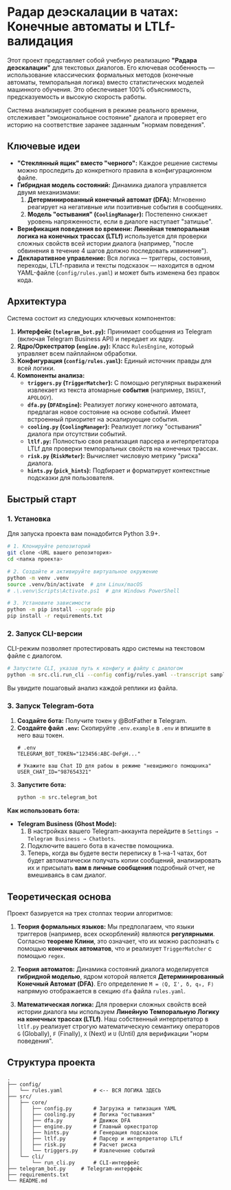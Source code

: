 # Радар деэскалации в чатах: Конечные автоматы и LTLf-валидация

Этот проект представляет собой учебную реализацию **"Радара деэскалации"** для текстовых диалогов. Его ключевая особенность — использование классических формальных методов (конечные автоматы, темпоральная логика) вместо статистических моделей машинного обучения. Это обеспечивает 100% объяснимость, предсказуемость и высокую скорость работы.

Система анализирует сообщения в режиме реального времени, отслеживает "эмоциональное состояние" диалога и проверяет его историю на соответствие заранее заданным "нормам поведения".

## Ключевые идеи

*   **"Стеклянный ящик" вместо "черного":** Каждое решение системы можно проследить до конкретного правила в конфигурационном файле.
*   **Гибридная модель состояний:** Динамика диалога управляется двумя механизмами:
    1.  **Детерминированный конечный автомат (DFA):** Мгновенно реагирует на негативные или позитивные события в сообщениях.
    2.  **Модель "остывания" (`CoolingManager`):** Постепенно снижает уровень напряженности, если в диалоге наступает "затишье".
*   **Верификация поведения во времени:** **Линейная темпоральная логика на конечных трассах (LTLf)** используется для проверки сложных свойств всей истории диалога (например, "после обвинения в течение 4 шагов должно последовать извинение").
*   **Декларативное управление:** Вся логика — триггеры, состояния, переходы, LTLf-правила и тексты подсказок — находится в одном YAML-файле (`config/rules.yaml`) и может быть изменена без правок кода.

## Архитектура

Система состоит из следующих ключевых компонентов:

1.  **Интерфейс (`telegram_bot.py`):** Принимает сообщения из Telegram (включая Telegram Business API) и передает их ядру.
2.  **Ядро/Оркестратор (`engine.py`):** Класс `RulesEngine`, который управляет всем пайплайном обработки.
3.  **Конфигурация (`config/rules.yaml`):** Единый источник правды для всей логики.
4.  **Компоненты анализа:**
    *   **`triggers.py` (`TriggerMatcher`):** С помощью регулярных выражений извлекает из текста атомарные **события** (например, `INSULT`, `APOLOGY`).
    *   **`dfa.py` (`DFAEngine`):** Реализует логику конечного автомата, предлагая новое состояние на основе событий. Имеет встроенный приоритет на эскалирующие события.
    *   **`cooling.py` (`CoolingManager`):** Реализует логику "остывания" диалога при отсутствии событий.
    *   **`ltlf.py`:** Полностью своя реализация парсера и интерпретатора LTLf для проверки темпоральных свойств на конечных трассах.
    *   **`risk.py` (`RiskMeter`):** Вычисляет числовую метрику "риска" диалога.
    *   **`hints.py` (`pick_hints`):** Подбирает и форматирует контекстные подсказки для пользователя.

## Быстрый старт

### 1. Установка

Для запуска проекта вам понадобится Python 3.9+.

```bash
# 1. Клонируйте репозиторий
git clone <URL вашего репозитория>
cd <папка проекта>

# 2. Создайте и активируйте виртуальное окружение
python -m venv .venv
source .venv/bin/activate  # для Linux/macOS
# .\.venv\Scripts\Activate.ps1  # для Windows PowerShell

# 3. Установите зависимости
python -m pip install --upgrade pip
pip install -r requirements.txt
```

### 2. Запуск CLI-версии

CLI-режим позволяет протестировать ядро системы на текстовом файле с диалогом.

```bash
# Запустите CLI, указав путь к конфигу и файлу с диалогом
python -m src.cli.run_cli --config config/rules.yaml --transcript sample_data/transcript.txt
```

Вы увидите пошаговый анализ каждой реплики из файла.

### 3. Запуск Telegram-бота


1.  **Создайте бота:** Получите токен у @BotFather в Telegram.
2.  **Создайте файл `.env`:** Скопируйте `.env.example` в `.env` и впишите в него ваш токен.
    ```
    # .env
    TELEGRAM_BOT_TOKEN="123456:ABC-DeFgH..."
    
    # Укажите ваш Chat ID для рабоы в режиме "невидимого помощника"
    USER_CHAT_ID="987654321"
    ```
3.  **Запустите бота:**
    ```bash
    python -m src.telegram_bot
    ```

**Как использовать бота:**

*   **Telegram Business (Ghost Mode):**
    1.  В настройках вашего Telegram-аккаунта перейдите в `Settings → Telegram Business → Chatbots`.
    2.  Подключите вашего бота в качестве помощника.
    3.  Теперь, когда вы будете вести переписку в 1-на-1 чатах, бот будет автоматически получать копии сообщений, анализировать их и присылать **вам в личные сообщения** подробный отчет, не вмешиваясь в сам диалог.

## Теоретическая основа

Проект базируется на трех столпах теории алгоритмов:

1.  **Теория формальных языков:** Мы предполагаем, что языки триггеров (например, всех оскорблений) являются **регулярными**. Согласно **теореме Клини**, это означает, что их можно распознать с помощью **конечных автоматов**, что и реализует `TriggerMatcher` с помощью `regex`.

2.  **Теория автоматов:** Динамика состояний диалога моделируется **гибридной моделью**, ядром которой является **Детерминированный Конечный Автомат (DFA)**. Его определение `M = ⟨Q, Σ', δ, q₀, F⟩` напрямую отображается в секцию `dfa` файла `rules.yaml`.

3.  **Математическая логика:** Для проверки сложных свойств всей истории диалога мы используем **Линейную Темпоральную Логику на конечных трассах (LTLf)**. Наш собственный интерпретатор в `ltlf.py` реализует строгую математическую семантику операторов `G` (Globally), `F` (Finally), `X` (Next) и `U` (Until) для верификации "норм поведения".

## Структура проекта

```
.
├── config/
│   └── rules.yaml          # <-- ВСЯ ЛОГИКА ЗДЕСЬ
├── src/
│   ├── core/
│   │   ├── config.py       # Загрузка и типизация YAML
│   │   ├── cooling.py      # Логика "остывания"
│   │   ├── dfa.py          # Движок DFA
│   │   ├── engine.py       # Главный оркестратор
│   │   ├── hints.py        # Генерация подсказок
│   │   ├── ltlf.py         # Парсер и интерпретатор LTLf
│   │   ├── risk.py         # Расчет риска
│   │   └── triggers.py     # Извлечение событий
│   └── cli/
│       └── run_cli.py      # CLI-интерфейс
├── telegram_bot.py     # Telegram-интерфейс
├── requirements.txt
└── README.md
```


